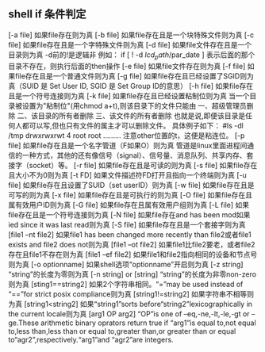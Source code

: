 ## shell if 条件判定

[-a file] 如果file存在则为真 
[-b file] 如果file存在且是一个块特殊文件则为真 
[-c file] 如果file存在且是一个字特殊文件则为真 
[-d file] 如果file文件存在且是一个目录则为真 
-d前的!是逻辑非 
例如： 
if [ ! -d $lcd_path/$par_date ] 
表示后面的那个目录不存在，则执行后面的then操作 
[-e file] 如果file文件存在则为真 
[-f file] 如果file存在且是一个普通文件则为真 
[-g file] 如果file存在且已经设置了SGID则为真（SUID 是 Set User ID, SGID 是 Set Group ID的意思） 
[-h file] 如果file存在且是一个符号连接则为真 
[-k file] 如果file存在且已经设置粘制位则为真 
当一个目录被设置为"粘制位"(用chmod a+t),则该目录下的文件只能由 
一、超级管理员删除 
二、该目录的所有者删除 
三、该文件的所有者删除 
也就是说,即便该目录是任何人都可以写,但也只有文件的属主才可以删除文件。 
具体例子如下： 
#ls -dl /tmp 
drwxrwxrwt 4 root    root  ......... 
注意other位置的t，这便是粘连位。 
[-p file] 如果file存在且是一个名字管道（F如果O）则为真 
管道是linux里面进程间通信的一种方式，其他的还有像信号（signal）、信号量、消息队列、共享内存、套接字（socket）等。 
[-r file] 如果file存在且是可读的则为真 
[-s file] 如果file存在且大小不为0则为真 
[-t FD] 如果文件描述符FD打开且指向一个终端则为真 
[-u file] 如果file存在且设置了SUID（set userID）则为真 
[-w file] 如果file存在且是可写的则为真 
[-x file] 如果file存在且是可执行的则为真 
[-O file] 如果file存在且属有效用户ID则为真 
[-G file] 如果file存在且属有效用户组则为真 
[-L file] 如果file存在且是一个符号连接则为真 
[-N file] 如果file存在and has been mod如果ied since it was last read则为真 
[-S file] 如果file存在且是一个套接字则为真 
[file1 –nt file2] 如果file1 has been changed more recently than file2或者file1 exists and file2 does not则为真 
[file1 –ot file2] 如果file1比file2要老，或者file2存在且file1不存在则为真 
[file1 –ef file2] 如果file1和file2指向相同的设备和节点号则为真 
[-o optionname] 如果shell选项“optionname”开启则为真 
[-z string] “string”的长度为零则为真 
[-n string] or [string] “string”的长度为非零non-zero则为真 
[sting1==string2] 如果2个字符串相同。“=”may be used instead of “==”for strict posix compliance则为真 
[string1!=string2] 如果字符串不相等则为真 
[string1<string2] 如果“string1”sorts before“string2”lexicographically in the current locale则为真 
[arg1 OP arg2] “OP”is one of –eq,-ne,-lt,-le,-gt or –ge.These arithmetic binary oprators return true if “arg1”is equal to,not equal to,less than,less than or equal to,greater than,or greater than or equal to“agr2”,respectively.“arg1”and “agr2”are integers.
